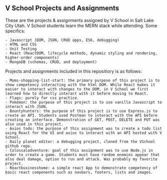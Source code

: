 ## V School Projects and Assignments

These are the projects & assignments assigned by V School in Salt Lake City Utah. V School students learn the MERN stack while attending. Some specifics:

    - Javascript (DOM, JSON, CRUD apps, ES6, debugging)
    - HTML and CSS
    - Unit Testing
    - React (ReactDOM, lifecycle methods, dynamic styling and rendering, higher-order components)
    - MongoDB (schemas, CRUD, and deployment)

Projects and assignments included in this repositiory is as follows:
    
    - Moms-shopping-list-start: the primary purpose of this project is to show competency interacting with the html DOM. While React makes it easier to interact with changes to the DOM, in V School we first learned how to directly interact with it before moving to React.
    - Flags: purely for css practice.
    - Pokemon: the purpose of this project is to use vanilla Javascript to interact with JSON. 
    - Bountyhunters: the purpose of this project is to use Express.js to create an API. Students used Postman to interact with the API before creating an interface. Demonstration of GET, POST, DELETE and PUT was also used in this project. 
    - Axios todo: the purpose of this assignment was to create a todo list using React for the UI and axios to interact with an API hosted with V School. 
    - Daily planet editor: a debugging project, cloned from the VSchool github repo.
    - Colossaladventure: goal of this assignment was to use Node.js in order to create a game. Students must have random enemies appear that also deal damage, option to run and attack. Was probably my favorite project.
    - Reactbusinesshome: a simple react App to demonstrate competency of basic react components such as navbars, footers, lists and images.
